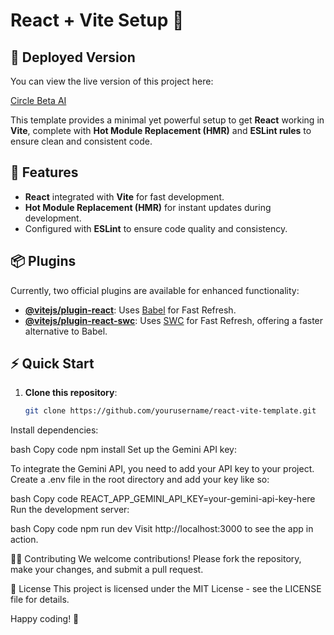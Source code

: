 # React + Vite Setup 🚀

## 🚀 Deployed Version

You can view the live version of this project here:

[Circle Beta AI](https://circle-beta-ai.vercel.app/)


This template provides a minimal yet powerful setup to get **React** working in **Vite**, complete with **Hot Module Replacement (HMR)** and **ESLint rules** to ensure clean and consistent code.

## 🔧 Features

- **React** integrated with **Vite** for fast development.
- **Hot Module Replacement (HMR)** for instant updates during development.
- Configured with **ESLint** to ensure code quality and consistency.

## 📦 Plugins

Currently, two official plugins are available for enhanced functionality:

- **[@vitejs/plugin-react](https://github.com/vitejs/vite-plugin-react/blob/main/packages/plugin-react/README.md)**: Uses [Babel](https://babeljs.io/) for Fast Refresh.
- **[@vitejs/plugin-react-swc](https://github.com/vitejs/vite-plugin-react-swc)**: Uses [SWC](https://swc.rs/) for Fast Refresh, offering a faster alternative to Babel.



## ⚡ Quick Start

1. **Clone this repository**:

   ```bash
   git clone https://github.com/yourusername/react-vite-template.git
Install dependencies:

bash
Copy code
npm install
Set up the Gemini API key:

To integrate the Gemini API, you need to add your API key to your project. Create a .env file in the root directory and add your key like so:

bash
Copy code
REACT_APP_GEMINI_API_KEY=your-gemini-api-key-here
Run the development server:

bash
Copy code
npm run dev
Visit http://localhost:3000 to see the app in action.

🧑‍💻 Contributing
We welcome contributions! Please fork the repository, make your changes, and submit a pull request.

📝 License
This project is licensed under the MIT License - see the LICENSE file for details.

Happy coding! 🎉
